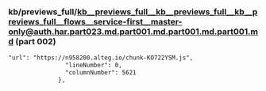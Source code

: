 ### kb/previews_full/kb__previews_full__kb__previews_full__kb__previews_full__flows__service-first__master-only@auth.har.part023.md.part001.md.part001.md.part001.md (part 002)

```md
"url": "https://n958200.alteg.io/chunk-KO722YSM.js",
                "lineNumber": 0,
                "columnNumber": 5621
              },
             
```

```

